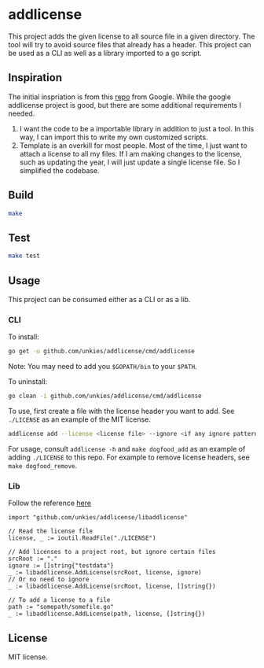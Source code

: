 # addlicense
This project adds the given license to all source file in a given directory.
The tool will try to avoid source files that already has a header. This
project can be used as a CLI as well as a library imported to a go script.

## Inspiration
The initial inspriation is from this
[repo](https://github.com/google/addlicense) from Google. While the google
addlicense project is good, but there are some additional requirements I
needed.

1. I want the code to be a importable library in addition to just a tool. In
this way, I can import this to write my own customized scripts. 
2. Template is an overkill for most people. Most of the time, I just want to
attach a license to all my files. If I am making changes to the license, such
as updating the year, I will just update a single license file. So I
simplified the codebase.

## Build
```bash
make
```

## Test
```bash
make test
```

## Usage
This project can be consumed either as a CLI or as a lib.

### CLI

To install:
```bash
go get -u github.com/unkies/addlicense/cmd/addlicense
```
Note: You may need to add you `$GOPATH/bin` to your `$PATH`.

To uninstall:
```bash
go clean -i github.com/unkies/addlicense/cmd/addlicense
```

To use, first create a file with the license header you want to add. See
`./LICENSE` as an example of the MIT license.
```bash
addlicense add --license <license file> --ignore <if any ignore patterns> <root of source code>
```

For usage, consult `addlicense -h` and `make dogfood_add` as an example of
adding `./LICENSE` to this repo. For example to remove license headers, see
`make dogfood_remove`.


### Lib

Follow the reference [here](https://pkg.go.dev/mod/github.com/unkies/addlicense)

```golang
import "github.com/unkies/addlicense/libaddlicense"

// Read the license file
license, _ := ioutil.ReadFile("./LICENSE")

// Add licenses to a project root, but ignore certain files
srcRoot := "."
ignore := []string{"testdata"}
_ := libaddlicense.AddLicense(srcRoot, license, ignore)
// Or no need to ignore
_ := libaddlicense.AddLicense(srcRoot, license, []string{})

// To add a license to a file
path := "somepath/somefile.go"
_ := libaddlicense.AddLicense(path, license, []string{})

```

## License

MIT license.